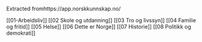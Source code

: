 Extracted fromhttps://app.norskkunnskap.no/

[[01-Arbeidsliv]]
[[02 Skole og utdanning]]
[[03 Tro og livssyn]]
[[04 Familie og fritid]]
[[05 Helse]]
[[06 Dette er Norge]]
[[07 Historie]]
[[08 Politikk og demokrati]]

